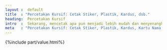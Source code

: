 ```yaml
---
layout :  default
title  : "Percetakan Kursif: Cetak Stiker, Plastik, Kardus, dsb."
heading:  Percetakan Kursif
intro  :  Sekarang, mencetak apa pun menjadi lebih mudah dan menyenangkan. Kami membantu Anda untuk mencetak stiker, plastik, kardus, kartu nama, brosur, dsb., dengan kualitas yang lebih baik.
meta   : "Percetakan Kursif: Cetak Stiker, Plastik, Kardus, Kartu Nama, Brosur, Paper Bag, dsb. Kami memberikan layanan yang lengkap dan proses yang mudah."
---
```


{%include part/value.html%}